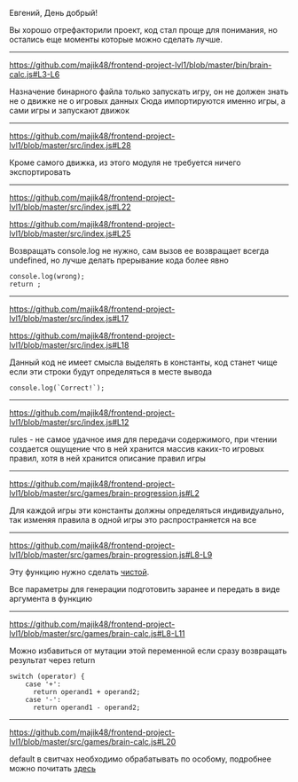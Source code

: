 Евгений, День добрый!

Вы хорошо отрефакторили проект, код стал проще для понимания, но остались еще моменты которые можно сделать лучше.

---

https://github.com/majik48/frontend-project-lvl1/blob/master/bin/brain-calc.js#L3-L6

Назначение бинарного файла только запускать игру, он не должен знать не о движке не о игровых данных
Сюда импортируются именно игры, а сами игры и запускают движок

---

https://github.com/majik48/frontend-project-lvl1/blob/master/src/index.js#L28

Кроме самого движка, из этого модуля не требуется ничего экспортировать

---

https://github.com/majik48/frontend-project-lvl1/blob/master/src/index.js#L22

https://github.com/majik48/frontend-project-lvl1/blob/master/src/index.js#L25

Возвращать console.log не нужно, сам вызов ее возвращает всегда undefined, но лучше делать прерывание кода более явно

```
console.log(wrong);
return ;
```

---

https://github.com/majik48/frontend-project-lvl1/blob/master/src/index.js#L17

https://github.com/majik48/frontend-project-lvl1/blob/master/src/index.js#L18

Данный код не имеет смысла выделять в константы, код станет чище если эти строки будут определяться в месте вывода

```
console.log(`Correct!`);
```

---

https://github.com/majik48/frontend-project-lvl1/blob/master/src/index.js#L12

rules - не самое удачное имя для передачи содержимого, при чтении создается ощущение что в ней хранится массив каких-то игровых правил, хотя в ней хранится описание правил игры

---

https://github.com/majik48/frontend-project-lvl1/blob/master/src/games/brain-progression.js#L2

Для каждой игры эти константы должны определяться индивидуально, так изменяя правила в одной игры это распространяется на все


---

https://github.com/majik48/frontend-project-lvl1/blob/master/src/games/brain-progression.js#L8-L9

Эту функцию нужно сделать [чистой](https://ru.wikipedia.org/wiki/%D0%A7%D0%B8%D1%81%D1%82%D0%BE%D1%82%D0%B0_%D1%84%D1%83%D0%BD%D0%BA%D1%86%D0%B8%D0%B8).

Все параметры для генерации подготовить заранее и передать в виде аргумента в функцию

---


https://github.com/majik48/frontend-project-lvl1/blob/master/src/games/brain-calc.js#L8-L11

Можно избавиться от мутации этой переменной если сразу возвращать результат через return

```
switch (operator) {
    case '+':
      return operand1 + operand2;
    case '-':
      return operand1 - operand2;
```


---

https://github.com/majik48/frontend-project-lvl1/blob/master/src/games/brain-calc.js#L20

default в свитчах необходимо обрабатывать по особому, подробнее можно почитать [здесь](https://ru.hexlet.io/blog/posts/sovershennyy-kod-defolty-v-svitchah)
